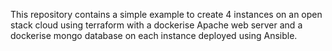 This repository contains a simple example to create 4 instances on an open stack cloud using terraform with a dockerise Apache web server and a dockerise mongo database on each instance deployed using Ansible.
